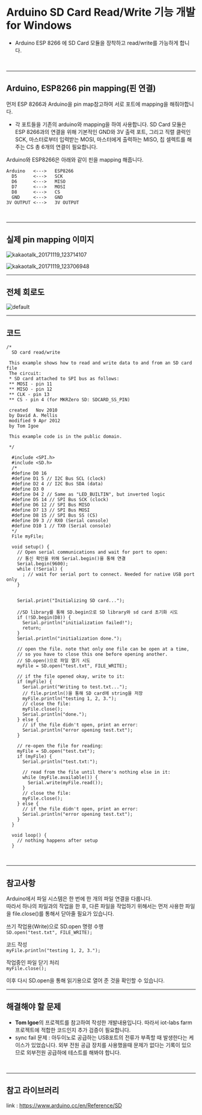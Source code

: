 # Arduino SD Card Read/Write 기능 개발 for Windows

-  Arduino ESP 8266 에 SD Card 모듈을 장착하고 read/write를 가능하게 합니다.
<br>

---
## Arduino, ESP8266 pin mapping(핀 연결)

먼저 ESP 8266과 Arduino을 pin map참고하여 서로 포트에 mapping을 해줘야합니다.

- 각 포트들을 기존의 arduino와 mapping을 하여 사용합니다. SD Card 모듈은 ESP 8266과의 연결을 위해 기본적인 GND와 3V 출력 포트, 그리고 직렬 클럭인 SCK, 마스터로부터 입력받는 MOSI, 마스터에게 출력하는 MISO, 칩 셀렉트를 해주는 CS 총 6개의 연결이 필요합니다.

Arduino와 ESP8266은 아래와 같이 핀을 mapping 해줍니다.
```
Arduino   <--->   ESP8266
  D5      <--->   SCK
  D6      <--->   MISO
  D7      <--->   MOSI
  D8      <--->   CS
  GND     <--->   GND
3V OUTPUT <--->   3V OUTPUT
```
<br>

---
## 실제 pin mapping 이미지

 ![kakaotalk_20171119_123714107](https://user-images.githubusercontent.com/15361210/32987190-84c2696c-cd27-11e7-9365-7abb0119fe59.jpg)

![kakaotalk_20171119_123706948](https://user-images.githubusercontent.com/15361210/32987191-84eedf10-cd27-11e7-9b4d-c76ae3884670.jpg)
<br>

---
## 전체 회로도

![default](https://user-images.githubusercontent.com/15361210/32987201-e2354254-cd27-11e7-94af-d077178c8adc.png)
<br>

---
## 코드

```
/*
  SD card read/write

 This example shows how to read and write data to and from an SD card file
 The circuit:
 * SD card attached to SPI bus as follows:
 ** MOSI - pin 11
 ** MISO - pin 12
 ** CLK - pin 13
 ** CS - pin 4 (for MKRZero SD: SDCARD_SS_PIN)

 created   Nov 2010
 by David A. Mellis
 modified 9 Apr 2012
 by Tom Igoe

 This example code is in the public domain.

 */

  #include <SPI.h>
  #include <SD.h>
  /*
  #define D0 16
  #define D1 5 // I2C Bus SCL (clock)
  #define D2 4 // I2C Bus SDA (data)
  #define D3 0
  #define D4 2 // Same as "LED_BUILTIN", but inverted logic
  #define D5 14 // SPI Bus SCK (clock)
  #define D6 12 // SPI Bus MISO
  #define D7 13 // SPI Bus MOSI
  #define D8 15 // SPI Bus SS (CS)
  #define D9 3 // RX0 (Serial console)
  #define D10 1 // TX0 (Serial console)
  */
  File myFile;

  void setup() {
    // Open serial communications and wait for port to open:
    // 통신 확인을 위해 Serial.begin()을 통해 연결
    Serial.begin(9600);
    while (!Serial) {
      ; // wait for serial port to connect. Needed for native USB port only
    }


    Serial.print("Initializing SD card...");

    //SD library를 통해 SD.begin으로 SD library와 sd card 초기화 시도
    if (!SD.begin(D8)) {
      Serial.println("initialization failed!");
      return;
    }
    Serial.println("initialization done.");

    // open the file. note that only one file can be open at a time,
    // so you have to close this one before opening another.
    // SD.open()으로 파일 열기 시도
    myFile = SD.open("test.txt", FILE_WRITE);

    // if the file opened okay, write to it:
    if (myFile) {
      Serial.print("Writing to test.txt...");
      // file.println()을 통해 SD card에 string을 저장
      myFile.println("testing 1, 2, 3.");
      // close the file:
      myFile.close();
      Serial.println("done.");
    } else {
      // if the file didn't open, print an error:
      Serial.println("error opening test.txt");
    }

    // re-open the file for reading:
    myFile = SD.open("test.txt");
    if (myFile) {
      Serial.println("test.txt:");

      // read from the file until there's nothing else in it:
      while (myFile.available()) {
        Serial.write(myFile.read());
      }
      // close the file:
      myFile.close();
    } else {
      // if the file didn't open, print an error:
      Serial.println("error opening test.txt");
    }
  }

  void loop() {
    // nothing happens after setup
  }
```
<br>

---
## 참고사항
Arduino에서 파일 시스템은 한 번에 한 개의 파일 연결을 다룹니다. <br>
따라서 하나의 파일과의 작업을 한 후, 다른 파일을 작업하기 위해서는 먼저 사용한 파일을 file.close()를 통해서 닫아줄 필요가 있습니다.

쓰기 작업용(Write)으로 SD.open 명령 수행<br>
`SD.open("test.txt", FILE_WRITE);`

코드 작성<br>
`myFile.println("testing 1, 2, 3.");`

작업중인 파일 닫기 처리<br>
`myFile.close();`

이후 다시 SD.open을 통해 읽기용으로 열어 준 것을 확인할 수 있습니다.
<br>

---
## 해결해야 할 문제
- **Tom Igoe**의 프로젝트를 참고하여 작성한 개발내용입니다. 따라서 iot-labs farm 프로젝트에 적합한 코드인지 추가 검증이 필요합니다.
- sync fail 문제 : 아두이노로 공급하는 USB포트의 전류가 부족할 때 발생한다는 케이스가 있었습니다. 외부 전원 공급 장치를 사용했을때 문제가 없다는 기록이 있으므로 외부전원 공급하에 테스트를 해봐야 합니다.
<br>

---
## 참고 라이브러리
link : https://www.arduino.cc/en/Reference/SD
